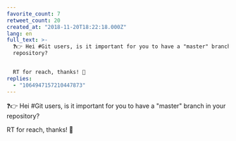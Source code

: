 ```yaml
---
favorite_count: 7
retweet_count: 20
created_at: "2018-11-20T18:22:18.000Z"
lang: en
full_text: >-
  ❓👉 Hei #Git users, is it important for you to have a "master" branch in your
  repository?


  RT for reach, thanks! 🙏
replies:
  - "1064947157210447873"
---
```


❓👉 Hei #Git users, is it important for you to have a "master" branch in your
repository?

RT for reach, thanks! 🙏
